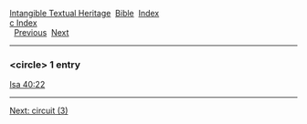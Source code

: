 [Intangible Textual Heritage](../../index)  [Bible](../index) 
[Index](index)   
[c Index](_c_)  
  [Previous](c02191)  [Next](c02193) 

------------------------------------------------------------------------

### &lt;circle&gt; 1 entry

[Isa 40:22](../kjv/isa040.htm#022)  

------------------------------------------------------------------------

[Next: circuit (3)](c02193)
